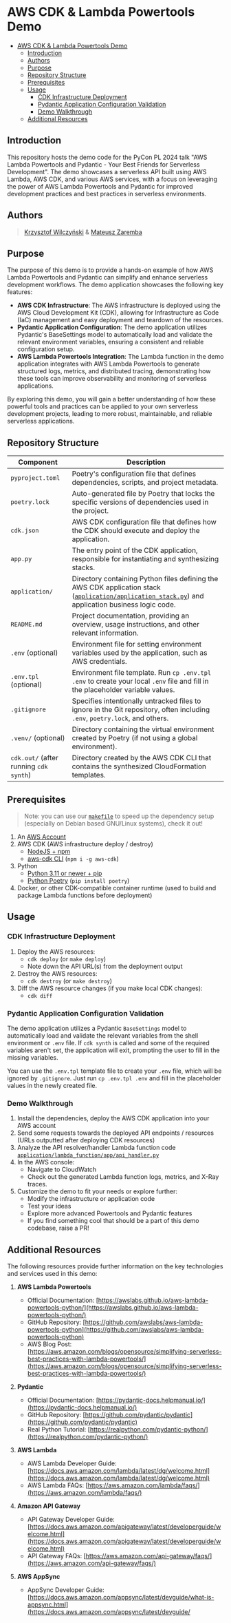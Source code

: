 # AWS CDK & Lambda Powertools Demo

<!-- TOC -->

- [AWS CDK & Lambda Powertools Demo](#aws-cdk--lambda-powertools-demo)
    - [Introduction](#introduction)
    - [Authors](#authors)
    - [Purpose](#purpose)
    - [Repository Structure](#repository-structure)
    - [Prerequisites](#prerequisites)
    - [Usage](#usage)
        - [CDK Infrastructure Deployment](#cdk-infrastructure-deployment)
        - [Pydantic Application Configuration Validation](#pydantic-application-configuration-validation)
        - [Demo Walkthrough](#demo-walkthrough)
    - [Additional Resources](#additional-resources)

<!-- /TOC -->

## Introduction

This repository hosts the demo code for the PyCon PL 2024 talk "AWS Lambda Powertools and Pydantic - Your Best Friends for Serverless Development". The demo showcases a serverless API built using AWS Lambda, AWS CDK, and various AWS services, with a focus on leveraging the power of AWS Lambda Powertools and Pydantic for improved development practices and best practices in serverless environments.

## Authors

> [Krzysztof Wilczyński](https://www.linkedin.com/in/3sztof/) & [Mateusz Zaremba](https://www.linkedin.com/in/mateusz-zaremba/)

## Purpose

The purpose of this demo is to provide a hands-on example of how AWS Lambda Powertools and Pydantic can simplify and enhance serverless development workflows. The demo application showcases the following key features:

- **AWS CDK Infrastructure**: The AWS infrastructure is deployed using the AWS Cloud Development Kit (CDK), allowing for Infrastructure as Code (IaC) management and easy deployment and teardown of the resources.
- **Pydantic Application Configuration**: The demo application utilizes Pydantic's BaseSettings model to automatically load and validate the relevant environment variables, ensuring a consistent and reliable configuration setup.
- **AWS Lambda Powertools Integration**: The Lambda function in the demo application integrates with AWS Lambda Powertools to generate structured logs, metrics, and distributed tracing, demonstrating how these tools can improve observability and monitoring of serverless applications.

By exploring this demo, you will gain a better understanding of how these powerful tools and practices can be applied to your own serverless development projects, leading to more robust, maintainable, and reliable serverless applications.

## Repository Structure

| Component                     | Description                                                                                       |
|-------------------------------|---------------------------------------------------------------------------------------------------|
| `pyproject.toml`               | Poetry's configuration file that defines dependencies, scripts, and project metadata.             |
| `poetry.lock`                  | Auto-generated file by Poetry that locks the specific versions of dependencies used in the project. |
| `cdk.json`                     | AWS CDK configuration file that defines how the CDK should execute and deploy the application.    |
| `app.py`                       | The entry point of the CDK application, responsible for instantiating and synthesizing stacks. |
| `application/`                 | Directory containing Python files defining the AWS CDK application stack ([`application/application_stack.py`](application/application_stack.py)) and application business logic code. |
| `README.md`                    | Project documentation, providing an overview, usage instructions, and other relevant information. |
| `.env` (optional)              | Environment file for setting environment variables used by the application, such as AWS credentials. |
| `.env.tpl` (optional)          | Environment file template. Run `cp .env.tpl .env` to create your local `.env` file and fill in the placeholder variable values. |
| `.gitignore`                   | Specifies intentionally untracked files to ignore in the Git repository, often including `.env`, `poetry.lock`, and others. |
| `.venv/` (optional)            | Directory containing the virtual environment created by Poetry (if not using a global environment).|
| `cdk.out/` (after running `cdk synth`) | Directory created by the AWS CDK CLI that contains the synthesized CloudFormation templates.      |

## Prerequisites

> Note: you can use our [`makefile`](makefile) to speed up the dependency setup (especially on Debian based GNU/Linux systems), check it out!

1. An [AWS Account](https://signin.aws.amazon.com/signup?request_type=register)
2. AWS CDK (AWS infrastructure deploy / destroy)
    - [NodeJS + npm](https://nodejs.org/en/download/package-manager)
    - [aws-cdk CLI](https://www.npmjs.com/package/aws-cdk) (`npm i -g aws-cdk`)
3. Python
    - [Python 3.11 or newer + pip](https://www.python.org/downloads/) 
    - [Python Poetry](https://pypi.org/project/poetry/) (`pip install poetry`)
4. Docker, or other CDK-compatible container runtime (used to build and package Lambda functions before deployment)

## Usage

### CDK Infrastructure Deployment

1. Deploy the AWS resources:
   - `cdk deploy` (or `make deploy`)
   - Note down the API URL(s) from the deployment output
2. Destroy the AWS resources:
   - `cdk destroy` (or `make destroy`)
3. Diff the AWS resource changes (if you make local CDK changes):
   - `cdk diff`

### Pydantic Application Configuration Validation

The demo application utilizes a Pydantic `BaseSettings` model to automatically load and validate the relevant variables from the shell environment or `.env` file. If `cdk synth` is called and some of the required variables aren't set, the application will exit, prompting the user to fill in the missing variables.

You can use the `.env.tpl` template file to create your `.env` file, which will be ignored by `.gitignore`. Just run `cp .env.tpl .env` and fill in the placeholder values in the newly created file.

### Demo Walkthrough

1. Install the dependencies, deploy the AWS CDK application into your AWS account
1. Send some requests towards the deployed API endpoints / resources (URLs outputted after deploying CDK resources)
1. Analyze the API resolver/handler Lambda function code [`application/lambda_function/app/api_handler.py`](application/lambda_function/app/api_handler.py)
1. In the AWS console:
   - Navigate to CloudWatch
   - Check out the generated Lambda function logs, metrics, and X-Ray traces.
1. Customize the demo to fit your needs or explore further:
   - Modify the infrastructure or application code
   - Test your ideas
   - Explore more advanced Powertools and Pydantic features
   - If you find something cool that should be a part of this demo codebase, raise a PR!

## Additional Resources

The following resources provide further information on the key technologies and services used in this demo:

1. **AWS Lambda Powertools**
   - Official Documentation: [https://awslabs.github.io/aws-lambda-powertools-python/](https://awslabs.github.io/aws-lambda-powertools-python/)
   - GitHub Repository: [https://github.com/awslabs/aws-lambda-powertools-python](https://github.com/awslabs/aws-lambda-powertools-python)
   - AWS Blog Post: [https://aws.amazon.com/blogs/opensource/simplifying-serverless-best-practices-with-lambda-powertools/](https://aws.amazon.com/blogs/opensource/simplifying-serverless-best-practices-with-lambda-powertools/)

2. **Pydantic**
   - Official Documentation: [https://pydantic-docs.helpmanual.io/](https://pydantic-docs.helpmanual.io/)
   - GitHub Repository: [https://github.com/pydantic/pydantic](https://github.com/pydantic/pydantic)
   - Real Python Tutorial: [https://realpython.com/pydantic-python/](https://realpython.com/pydantic-python/)

3. **AWS Lambda**
   - AWS Lambda Developer Guide: [https://docs.aws.amazon.com/lambda/latest/dg/welcome.html](https://docs.aws.amazon.com/lambda/latest/dg/welcome.html)
   - AWS Lambda FAQs: [https://aws.amazon.com/lambda/faqs/](https://aws.amazon.com/lambda/faqs/)

4. **Amazon API Gateway**
   - API Gateway Developer Guide: [https://docs.aws.amazon.com/apigateway/latest/developerguide/welcome.html](https://docs.aws.amazon.com/apigateway/latest/developerguide/welcome.html)
   - API Gateway FAQs: [https://aws.amazon.com/api-gateway/faqs/](https://aws.amazon.com/api-gateway/faqs/)

5. **AWS AppSync**
   - AppSync Developer Guide: [https://docs.aws.amazon.com/appsync/latest/devguide/what-is-appsync.html](https://docs.aws.amazon.com/appsync/latest/devguide/